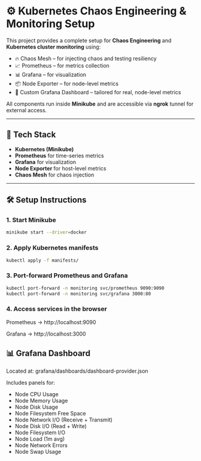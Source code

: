 # ⚙️ Kubernetes Chaos Engineering & Monitoring Setup

This project provides a complete setup for **Chaos Engineering** and **Kubernetes cluster monitoring** using:

- 🔥 Chaos Mesh – for injecting chaos and testing resiliency
- 📈 Prometheus – for metrics collection
- 📊 Grafana – for visualization
- 📦 Node Exporter – for node-level metrics
- 🧪 Custom Grafana Dashboard – tailored for real, node-level metrics

All components run inside **Minikube** and are accessible via **ngrok** tunnel for external access.

---

## 🚀 Tech Stack

- **Kubernetes (Minikube)**
- **Prometheus** for time-series metrics
- **Grafana** for visualization
- **Node Exporter** for host-level metrics
- **Chaos Mesh** for chaos injection

---

## 🛠️ Setup Instructions

### 1. Start Minikube
```bash
minikube start --driver=docker
```
### 2. Apply Kubernetes manifests
```bash
kubectl apply -f manifests/
```
### 3. Port-forward Prometheus and Grafana
```bash
kubectl port-forward -n monitoring svc/prometheus 9090:9090
kubectl port-forward -n monitoring svc/grafana 3000:80
```
### 4. Access services in the browser

Prometheus → http://localhost:9090

Grafana → http://localhost:3000

## 📊 Grafana Dashboard
Located at: grafana/dashboards/dashboard-provider.json

Includes panels for:

- Node CPU Usage
- Node Memory Usage
- Node Disk Usage
- Node Filesystem Free Space
- Node Network I/O (Receive + Transmit)
- Node Disk I/O (Read + Write)
- Node Filesystem I/O
- Node Load (1m avg)
- Node Network Errors
- Node Swap Usage
